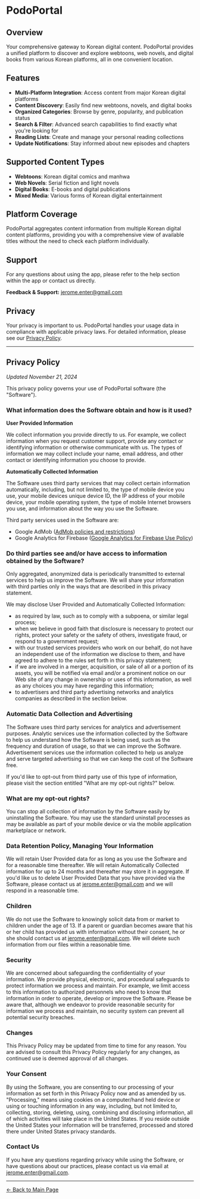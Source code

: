 # PodoPortal

## Overview

Your comprehensive gateway to Korean digital content. PodoPortal provides a unified platform to discover and explore webtoons, web novels, and digital books from various Korean platforms, all in one convenient location.

## Features

- **Multi-Platform Integration**: Access content from major Korean digital platforms
- **Content Discovery**: Easily find new webtoons, novels, and digital books
- **Organized Categories**: Browse by genre, popularity, and publication status
- **Search & Filter**: Advanced search capabilities to find exactly what you're looking for
- **Reading Lists**: Create and manage your personal reading collections
- **Update Notifications**: Stay informed about new episodes and chapters

## Supported Content Types

- **Webtoons**: Korean digital comics and manhwa
- **Web Novels**: Serial fiction and light novels
- **Digital Books**: E-books and digital publications
- **Mixed Media**: Various forms of Korean digital entertainment

## Platform Coverage

PodoPortal aggregates content information from multiple Korean digital content platforms, providing you with a comprehensive view of available titles without the need to check each platform individually.

## Support

For any questions about using the app, please refer to the help section within the app or contact us directly.

**Feedback & Support:** jerome.enter@gmail.com

## Privacy

Your privacy is important to us. PodoPortal handles your usage data in compliance with applicable privacy laws. For detailed information, please see our [Privacy Policy](#privacy-policy).

---

## Privacy Policy

*Updated November 21, 2024*

This privacy policy governs your use of PodoPortal software (the "Software").

### What information does the Software obtain and how is it used?

**User Provided Information**

We collect information you provide directly to us. For example, we collect information when you request customer support, provide any contact or identifying information or otherwise communicate with us. The types of information we may collect include your name, email address, and other contact or identifying information you choose to provide.

**Automatically Collected Information**

The Software uses third party services that may collect certain information automatically, including, but not limited to, the type of mobile device you use, your mobile devices unique device ID, the IP address of your mobile device, your mobile operating system, the type of mobile Internet browsers you use, and information about the way you use the Software.

Third party services used in the Software are:
- Google AdMob ([AdMob policies and restrictions](https://support.google.com/admob/answer/6128543))
- Google Analytics for Firebase ([Google Analytics for Firebase Use Policy](https://firebase.google.com/policies/analytics))

### Do third parties see and/or have access to information obtained by the Software?

Only aggregated, anonymized data is periodically transmitted to external services to help us improve the Software. We will share your information with third parties only in the ways that are described in this privacy statement.

We may disclose User Provided and Automatically Collected Information:

- as required by law, such as to comply with a subpoena, or similar legal process;
- when we believe in good faith that disclosure is necessary to protect our rights, protect your safety or the safety of others, investigate fraud, or respond to a government request;
- with our trusted services providers who work on our behalf, do not have an independent use of the information we disclose to them, and have agreed to adhere to the rules set forth in this privacy statement;
- if we are involved in a merger, acquisition, or sale of all or a portion of its assets, you will be notified via email and/or a prominent notice on our Web site of any change in ownership or uses of this information, as well as any choices you may have regarding this information;
- to advertisers and third party advertising networks and analytics companies as described in the section below.

### Automatic Data Collection and Advertising

The Software uses third party services for analytics and advertisement purposes. Analytic services use the information collected by the Software to help us understand how the Software is being used, such as the frequency and duration of usage, so that we can improve the Software. Advertisement services use the information collected to help us analyze and serve targeted advertising so that we can keep the cost of the Software free.

If you'd like to opt-out from third party use of this type of information, please visit the section entitled "What are my opt-out rights?" below.

### What are my opt-out rights?

You can stop all collection of information by the Software easily by uninstalling the Software. You may use the standard uninstall processes as may be available as part of your mobile device or via the mobile application marketplace or network.

### Data Retention Policy, Managing Your Information

We will retain User Provided data for as long as you use the Software and for a reasonable time thereafter. We will retain Automatically Collected information for up to 24 months and thereafter may store it in aggregate. If you'd like us to delete User Provided Data that you have provided via the Software, please contact us at jerome.enter@gmail.com and we will respond in a reasonable time.

### Children

We do not use the Software to knowingly solicit data from or market to children under the age of 13. If a parent or guardian becomes aware that his or her child has provided us with information without their consent, he or she should contact us at jerome.enter@gmail.com. We will delete such information from our files within a reasonable time.

### Security

We are concerned about safeguarding the confidentiality of your information. We provide physical, electronic, and procedural safeguards to protect information we process and maintain. For example, we limit access to this information to authorized personnels who need to know that information in order to operate, develop or improve the Software. Please be aware that, although we endeavor to provide reasonable security for information we process and maintain, no security system can prevent all potential security breaches.

### Changes

This Privacy Policy may be updated from time to time for any reason. You are advised to consult this Privacy Policy regularly for any changes, as continued use is deemed approval of all changes.

### Your Consent

By using the Software, you are consenting to our processing of your information as set forth in this Privacy Policy now and as amended by us. "Processing," means using cookies on a computer/hand held device or using or touching information in any way, including, but not limited to, collecting, storing, deleting, using, combining and disclosing information, all of which activities will take place in the United States. If you reside outside the United States your information will be transferred, processed and stored there under United States privacy standards.

### Contact Us

If you have any questions regarding privacy while using the Software, or have questions about our practices, please contact us via email at jerome.enter@gmail.com.

---

[← Back to Main Page](./README.md)